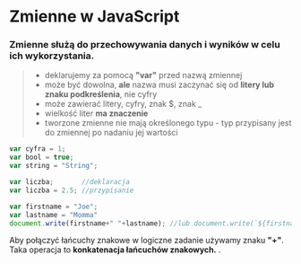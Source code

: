 # Zmienne w JavaScript

### Zmienne służą do przechowywania danych i wyników w celu ich wykorzystania.

> - deklarujemy za pomocą **"var"** przed nazwą zmiennej
> - może być dowolna, **ale** nazwa musi zaczynać się od **litery lub znaku podkreślenia**, nie cyfry
> - może zawierać litery, cyfry, znak $, znak _
> - wielkość liter **ma znaczenie**
> - tworzone zmienne nie mają określonego typu - typ przypisany jest do zmiennej po nadaniu jej wartości

```JavaScript
var cyfra = 1;
var bool = true;
var string = "String";
```

```JavaScript
var liczba;       //deklaracja
var liczba = 2.5; //przypisanie
```
```JavaScript
var firstname = "Joe";
var lastname = "Momma"
document.write(firstname+" "+lastname); //lub document.write(`${firstname} ${lastname}`)
```

Aby połączyć łańcuchy znakowe w logiczne zadanie używamy znaku **"+"**. Taka operacja to **konkatenacja łańcuchów znakowych.**
.
